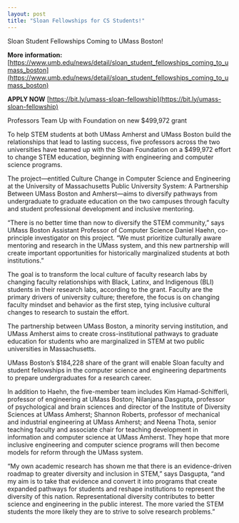```yaml
---
layout: post
title: "Sloan Fellowships for CS Students!"
---
```


Sloan Student Fellowships Coming to UMass Boston!

**More information:** [https://www.umb.edu/news/detail/sloan_student_fellowships_coming_to_umass_boston](https://www.umb.edu/news/detail/sloan_student_fellowships_coming_to_umass_boston)

**APPLY NOW** [https://bit.ly/umass-sloan-fellowship](https://bit.ly/umass-sloan-fellowship)

Professors Team Up with Foundation on new $499,972 grant

To help STEM students at both UMass Amherst and UMass Boston build the relationships that lead to lasting success, five professors across the two universities have teamed up with the Sloan Foundation on a $499,972 effort to change STEM education, beginning with engineering and computer science programs.

The project—entitled Culture Change in Computer Science and Engineering at the University of Massachusetts Public University System: A Partnership Between UMass Boston and Amherst—aims to diversify pathways from undergraduate to graduate education on the two campuses through faculty and student professional development and inclusive mentoring.

“There is no better time than now to diversify the STEM community,” says UMass Boston Assistant Professor of Computer Science Daniel Haehn, co-principle investigator on this project. “We must prioritize culturally aware mentoring and research in the UMass system, and this new partnership will create important opportunities for historically marginalized students at both institutions.”

The goal is to transform the local culture of faculty research labs by changing faculty relationships with Black, Latinx, and Indigenous (BLI) students in their research labs, according to the grant. Faculty are the primary drivers of university culture; therefore, the focus is on changing faculty mindset and behavior as the first step, tying inclusive cultural changes to research to sustain the effort.

The partnership between UMass Boston, a minority serving institution, and UMass Amherst aims to create cross-institutional pathways to graduate education for students who are marginalized in STEM at two public universities in Massachusetts.

UMass Boston’s $184,228 share of the grant will enable Sloan faculty and student fellowships in the computer science and engineering departments to prepare undergraduates for a research career.

In addition to Haehn, the five-member team includes Kim Hamad-Schifferli, professor of engineering at UMass Boston; Nilanjana Dasgupta, professor of psychological and brain sciences and director of the Institute of Diversity Sciences at UMass Amherst; Shannon Roberts, professor of mechanical and industrial engineering at UMass Amherst; and Neena Thota, senior teaching faculty and associate chair for teaching development in information and computer science at UMass Amherst. They hope that more inclusive engineering and computer science programs will then become models for reform through the UMass system.

“My own academic research has shown me that there is an evidence-driven roadmap to greater diversity and inclusion in STEM,” says Dasgupta, “and my aim is to take that evidence and convert it into programs that create expanded pathways for students and reshape institutions to represent the diversity of this nation. Representational diversity contributes to better science and engineering in the public interest. The more varied the STEM students the more likely they are to strive to solve research problems.”
